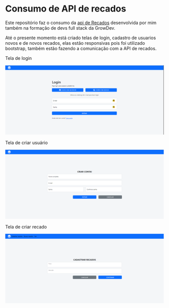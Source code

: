 <H1>Consumo de API de recados</H1>
<p>Este repositório faz o consumo da <a href="https://github.com/Leokrindges/back_API_lista_de_recados" target="_blank" rel="noopener noreferrer">api de Recados</a> desenvolvida por mim também na formação de devs full stack da GrowDev.</p>
<p>Até o presente momento está criado telas de login, cadastro de usuarios novos e de novos recados, elas estão responsivas pois foi utilizado bootstrap, também estão fazendo a comunicação com a API de recados.</p>

<p>Tela de login</p>
    <img src="assets/login.png" alt="Tela de login">

<p>Tela de criar usuário</p>
    <img src="assets/criarUsuario.png" alt="Tela de criar usuário">

<p>Tela de criar recado</p>
    <img src="assets/criar-recado.png" alt="Tela de criar recado">

